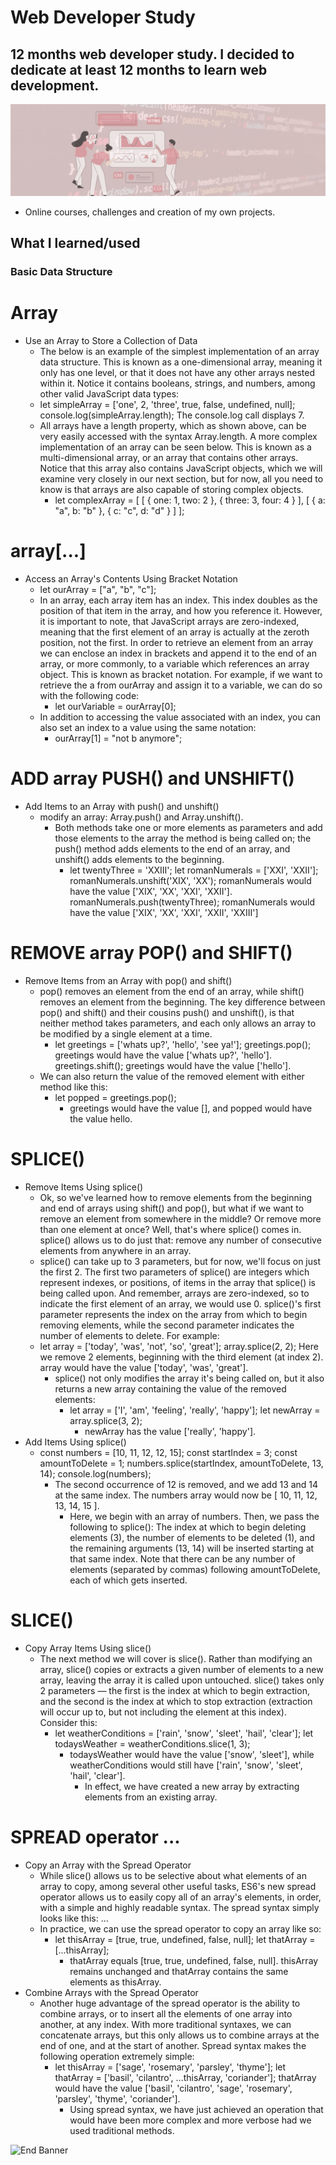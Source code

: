 # Web Developer Study
## 12 months web developer study. I decided to dedicate at least 12 months to learn web development.

![Begin Banner](/Documentation/top-1200x350.gif)

* Online courses, challenges and creation of my own projects.

## What I learned/used 
### Basic Data Structure

# Array
* Use an Array to Store a Collection of Data
    * The below is an example of the simplest implementation of an array data structure. This is known as a one-dimensional array, meaning it only has one level, or that it does not have any other arrays nested within it. Notice it contains booleans, strings, and numbers, among other valid JavaScript data types:
    * let simpleArray = ['one', 2, 'three', true, false, undefined, null];
      console.log(simpleArray.length);
      The console.log call displays 7.
    * All arrays have a length property, which as shown above, can be very easily accessed with the syntax Array.length. A more complex implementation of an array can be seen below. This is known as a multi-dimensional array, or an array that contains other arrays. Notice that this array also contains JavaScript objects, which we will examine very closely in our next section, but for now, all you need to know is that arrays are also capable of storing complex objects.
        * let complexArray = [
        [
            {
            one: 1,
            two: 2
            },
            {
            three: 3,
            four: 4
            }
        ],
        [
            {
            a: "a",
            b: "b"
            },
            {
            c: "c",
            d: "d"
            }
        ]
        ];
# array[...]
* Access an Array's Contents Using Bracket Notation
    * let ourArray = ["a", "b", "c"];
    * In an array, each array item has an index. This index doubles as the position of that item in the array, and how you reference it. However, it is important to note, that JavaScript arrays are zero-indexed, meaning that the first element of an array is actually at the zeroth position, not the first. In order to retrieve an element from an array we can enclose an index in brackets and append it to the end of an array, or more commonly, to a variable which references an array object. This is known as bracket notation. For example, if we want to retrieve the a from ourArray and assign it to a variable, we can do so with the following code:
        * let ourVariable = ourArray[0];
    * In addition to accessing the value associated with an index, you can also set an index to a value using the same notation:
        * ourArray[1] = "not b anymore";

# ADD array PUSH() and UNSHIFT()
* Add Items to an Array with push() and unshift()
    * modify an array: Array.push() and Array.unshift().
        * Both methods take one or more elements as parameters and add those elements to the array the method is being called on; the push() method adds elements to the end of an array, and unshift() adds elements to the beginning.
            * let twentyThree = 'XXIII';
              let romanNumerals = ['XXI', 'XXII'];
              romanNumerals.unshift('XIX', 'XX');
                romanNumerals would have the value ['XIX', 'XX', 'XXI', 'XXII'].
              romanNumerals.push(twentyThree);
                romanNumerals would have the value ['XIX', 'XX', 'XXI', 'XXII', 'XXIII']
# REMOVE  array POP() and SHIFT()
* Remove Items from an Array with pop() and shift()
    * pop() removes an element from the end of an array, while shift() removes an element from the beginning. The key difference between pop() and shift() and their cousins push() and unshift(), is that neither method takes parameters, and each only allows an array to be modified by a single element at a time.
        * let greetings = ['whats up?', 'hello', 'see ya!'];
          greetings.pop();
            greetings would have the value ['whats up?', 'hello'].
          greetings.shift();
            greetings would have the value ['hello'].
    * We can also return the value of the removed element with either method like this:
        * let popped = greetings.pop();
            * greetings would have the value [], and popped would have the value hello.
# SPLICE()
* Remove Items Using splice()
    * Ok, so we've learned how to remove elements from the beginning and end of arrays using shift() and pop(), but what if we want to remove an element from somewhere in the middle? Or remove more than one element at once? Well, that's where splice() comes in. splice() allows us to do just that: remove any number of consecutive elements from anywhere in an array.
    * splice() can take up to 3 parameters, but for now, we'll focus on just the first 2. The first two parameters of splice() are integers which represent indexes, or positions, of items in the array that splice() is being called upon. And remember, arrays are zero-indexed, so to indicate the first element of an array, we would use 0. splice()'s first parameter represents the index on the array from which to begin removing elements, while the second parameter indicates the number of elements to delete. For example:
    * let array = ['today', 'was', 'not', 'so', 'great'];
      array.splice(2, 2);
      Here we remove 2 elements, beginning with the third element (at index 2). array would have the value ['today', 'was', 'great'].
        * splice() not only modifies the array it's being called on, but it also returns a new array containing the value of the removed elements:
            * let array = ['I', 'am', 'feeling', 'really', 'happy'];
              let newArray = array.splice(3, 2);
                * newArray has the value ['really', 'happy'].
* Add Items Using splice()
    * const numbers = [10, 11, 12, 12, 15];
      const startIndex = 3;
      const amountToDelete = 1;
      numbers.splice(startIndex, amountToDelete, 13, 14);
      console.log(numbers);
        * The second occurrence of 12 is removed, and we add 13 and 14 at the same index. The numbers array would now be [ 10, 11, 12, 13, 14, 15 ].
            * Here, we begin with an array of numbers. Then, we pass the following to splice(): The index at which to begin deleting elements (3), the number of elements to be deleted (1), and the remaining arguments (13, 14) will be inserted starting at that same index. Note that there can be any number of elements (separated by commas) following amountToDelete, each of which gets inserted.

# SLICE()
* Copy Array Items Using slice()
    * The next method we will cover is slice(). Rather than modifying an array, slice() copies or extracts a given number of elements to a new array, leaving the array it is called upon untouched. slice() takes only 2 parameters — the first is the index at which to begin extraction, and the second is the index at which to stop extraction (extraction will occur up to, but not including the element at this index). Consider this:
        * let weatherConditions = ['rain', 'snow', 'sleet', 'hail', 'clear'];
          let todaysWeather = weatherConditions.slice(1, 3);
            * todaysWeather would have the value ['snow', 'sleet'], while weatherConditions would still have ['rain', 'snow', 'sleet', 'hail', 'clear'].
                * In effect, we have created a new array by extracting elements from an existing array.

# SPREAD operator ...
* Copy an Array with the Spread Operator
    * While slice() allows us to be selective about what elements of an array to copy, among several other useful tasks, ES6's new spread operator allows us to easily copy all of an array's elements, in order, with a simple and highly readable syntax. The spread syntax simply looks like this: ...
    * In practice, we can use the spread operator to copy an array like so:
        * let thisArray = [true, true, undefined, false, null];
          let thatArray = [...thisArray];
            * thatArray equals [true, true, undefined, false, null]. thisArray remains unchanged and thatArray contains the same elements as thisArray.
* Combine Arrays with the Spread Operator
    * Another huge advantage of the spread operator is the ability to combine arrays, or to insert all the elements of one array into another, at any index. With more traditional syntaxes, we can concatenate arrays, but this only allows us to combine arrays at the end of one, and at the start of another. Spread syntax makes the following operation extremely simple:
        * let thisArray = ['sage', 'rosemary', 'parsley', 'thyme'];
          let thatArray = ['basil', 'cilantro', ...thisArray, 'coriander'];
          thatArray would have the value ['basil', 'cilantro', 'sage', 'rosemary', 'parsley', 'thyme', 'coriander'].
            * Using spread syntax, we have just achieved an operation that would have been more complex and more verbose had we used traditional methods.
          

![End Banner](/Documentation/botton-1200x350.gif)